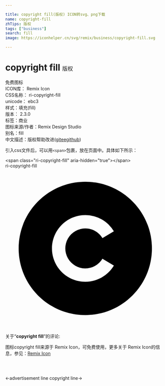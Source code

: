 ```yaml
---

title: copyright fill(版权) ICON转svg、png下载
name: copyright-fill
zhTips: 版权
tags: ["business"]
search: fill
image: https://iconhelper.cn/svg/remix/business/copyright-fill.svg

---
```


# copyright fill  <small style="font-size: 60%;font-weight: 100">版权</small>


<div class="detail-page">
<p>
<span><span class="badge-success badge">免费图标</span> </span>
<br/>
<span>
ICON库：
<span class="badge-secondary badge">Remix Icon</span> 
</span>
<br/>
<span>
CSS名称：
<span class="badge-secondary badge">ri-copyright-fill</span> 
</span>
<br/>
<span>
unicode：
<span class="badge-secondary badge">ebc3</span> 
<copy-btn content='ebc3' btn-title=""></copy-btn>
<copy-btn :content='String.fromCodePoint(parseInt("ebc3", 16))' btn-title="复制U"></copy-btn>
</span><br/><span>样式：<span class="badge-light badge">填充(fill)</span></span>
<br/>
<span>
版本：
<span class="badge-secondary badge">2.3.0</span> 
</span><br/><span>标签：<span class="badge-light badge"><router-link to="/tags/business.html">商业</router-link></span></span>
<br/>
<span>图标来源/作者：<span class="badge-light badge">Remix Design Studio</span></span> 
<br/>
<span>别名：<span class="badge-light badge">fill</span></span><br/><span class="zh-detail">中文描述：<span class="badge-primary badge">版权</span><span class="help-link"><span>帮助改进</span>(<a href="https://gitee.com/liuwave/icon-helper/edit/master/json/remix/business/copyright-fill.json" target="_blank" rel="noopener noreferrer">gitee</a><a href="https://github.com/liuwave/icon-helper/edit/master/json/remix/business/copyright-fill.json" target="_blank" rel="noopener noreferrer">github</a></span>)</span><br/>
</p>
</div>
<div class="alert alert-dark">
  <i class="ri-copyright-fill ri-xs"></i>
  <i class="ri-copyright-fill ri-sm"></i>
  <i class="ri-copyright-fill ri-lg"></i>
  <i class="ri-copyright-fill ri-2x"></i>
  <i class="ri-copyright-fill ri-3x"></i>
  <i class="ri-copyright-fill ri-5x"></i>
  <i class="ri-copyright-fill ri-7x"></i>
</div>
<div>
  <p>引入css文件后，可以用<code>&lt;span&gt;</code>包裹，放在页面中。具体如下所示：    
  </p>
  <div class="alert alert-primary" style="font-size: 14px">
    &lt;span class="ri-copyright-fill" aria-hidden="true"&gt;&lt;/span&gt;
    <copy-btn content='<span class="ri-copyright-fill" aria-hidden="true"></span>'></copy-btn>
  </div>
  <div class="alert alert-secondary">
    <i class="ri-copyright-fill"
    style="font-size: 24px"
    aria-hidden="true"></i> ri-copyright-fill
    <copy-btn content="ri-copyright-fill" btn-title="复制图标名称"></copy-btn>
  </div>
</div>
<div id="svg" class="svg-wrap">
<svg xmlns="http://www.w3.org/2000/svg" viewBox="0 0 24 24">
    <g>
        <path fill="none" d="M0 0h24v24H0z"/>
        <path d="M12 2c5.52 0 10 4.48 10 10s-4.48 10-10 10S2 17.52 2 12 6.48 2 12 2zm0 5c-2.76 0-5 2.24-5 5s2.24 5 5 5c1.82 0 3.413-.973 4.288-2.428l-1.715-1.028A3 3 0 1 1 12 9c1.093 0 2.05.584 2.574 1.457l1.714-1.03A4.999 4.999 0 0 0 12 7z"/>
    </g>
</svg>

</div>
<detail full-name='ri-copyright-fill'></detail>  
<div class="icon-detail__container">
<p>关于“<b>copyright fill</b>”的评论:</p>
</div>
<Vssue title="关于“copyright fill”的评论" />    
<div><p>图标copyright fill来源于 Remix Icon，可免费使用，更多关于  Remix Icon的信息，参见：<a target="_blank" href="https://iconhelper.cn/remix.html">Remix Icon</a>
</p></div>

<div style="padding:2rem 0 " class="page-nav"><p class="inner"><span class="prev">←<router-link to="/icon/business/advertisement-line.html">advertisement line</router-link></span> <span class="next"><router-link to="/icon/business/copyright-line.html">copyright line</router-link>→</span></p></div>
